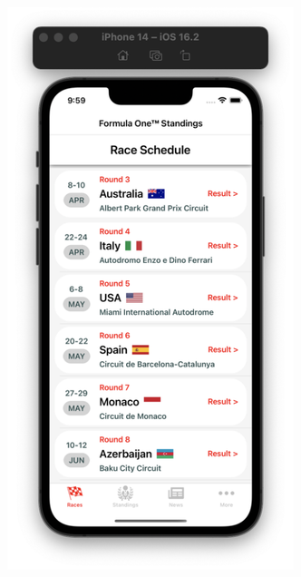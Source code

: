 <img src="https://github.com/karimsammouri/MU-CSE-382/blob/main/Final%20Project%20-%20FormulaStandings/Screenshots/RacesPage.png">
